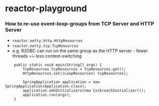 # reactor-playground

### How to re-use event-loop-groups from TCP Server and HTTP Server
- `reactor.netty.http.HttpResources`
- `reactor.netty.tcp.TcpResources`
- e.g. R2DBC can run on the same group as the HTTP server - fewer threads == less context-switching

```
    public static void main(String[] args) {
        TcpResources tcpResources = TcpResources.get();
        HttpResources.set((LoopResources) tcpResources);

        SpringApplication application = new SpringApplication(Application.class);
        application.addInitializers(new CockroachInitializer());
        application.run(args);
    }
```

